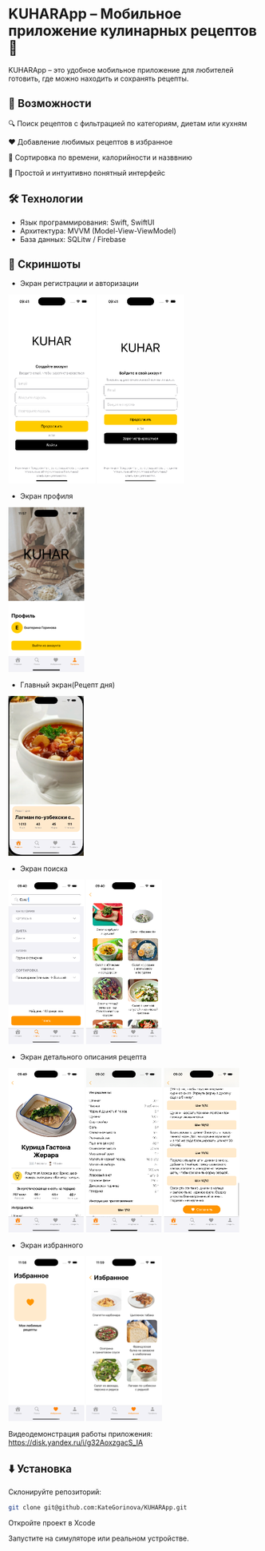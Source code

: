 # KUHARApp – Мобильное приложение кулинарных рецептов 🍳

KUHARApp – это удобное мобильное приложение для любителей готовить, где можно находить и сохранять рецепты.


## 📱 Возможности

🔍 Поиск рецептов c фильтрацией по категориям, диетам или кухням

❤️ Добавление любимых рецептов в избранное

🛒 Сортировка по времени, калорийности и назввнию

📱 Простой и интуитивно понятный интерфейс

## 🛠 Технологии

- Язык программирования: Swift, SwiftUI
- Архитектура: MVVM (Model-View-ViewModel)
- База данных: SQLitw / Firebase

## 📸 Скриншоты

- Экран регистрации и авторизации

![Экран регистрации](https://github.com/KateGorinova/KUHARApp/blob/screenshots/reg.png)
![Экран авторизации](https://github.com/KateGorinova/KUHARApp/blob/screenshots/auth.png)

- Экран профиля 

![Экран профиля](https://github.com/KateGorinova/KUHARApp/blob/screenshots/profile.png)

- Главный экран(Рецепт дня) 

![Главный экран](https://github.com/KateGorinova/KUHARApp/blob/screenshots/main.png)

- Экран поиска

![Экран поиска](https://github.com/KateGorinova/KUHARApp/blob/screenshots/search.png)
![Экран результата поиска](https://github.com/KateGorinova/KUHARApp/blob/screenshots/catalog.png)

- Экран детального описания рецепта

![Карточка рецепта](https://github.com/KateGorinova/KUHARApp/blob/screenshots/card1.png)
![Карточка рецепта](https://github.com/KateGorinova/KUHARApp/blob/screenshots/card2.png)
![Карточка рецепта](https://github.com/KateGorinova/KUHARApp/blob/screenshots/card3.png)

- Экран избранного

![Экран избранных папок](https://github.com/KateGorinova/KUHARApp/blob/screenshots/favorite1.png)
![Избранные рецепты](https://github.com/KateGorinova/KUHARApp/blob/screenshots/favorite2.png)


Видеодемонстрация работы приложения: https://disk.yandex.ru/i/g32AoxzgacS_IA

## ⬇️ Установка

Склонируйте репозиторий:
```bash
git clone git@github.com:KateGorinova/KUHARApp.git
```
Откройте проект в Xcode

Запустите на симуляторе или реальном устройстве.
